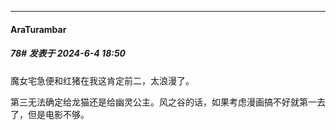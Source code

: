 ﻿
*****

####  AraTurambar  
##### 78#       发表于 2024-6-4 18:50

魔女宅急便和红猪在我这肯定前二，太浪漫了。

第三无法确定给龙猫还是给幽灵公主。风之谷的话，如果考虑漫画搞不好就第一去了，但是电影不够。

